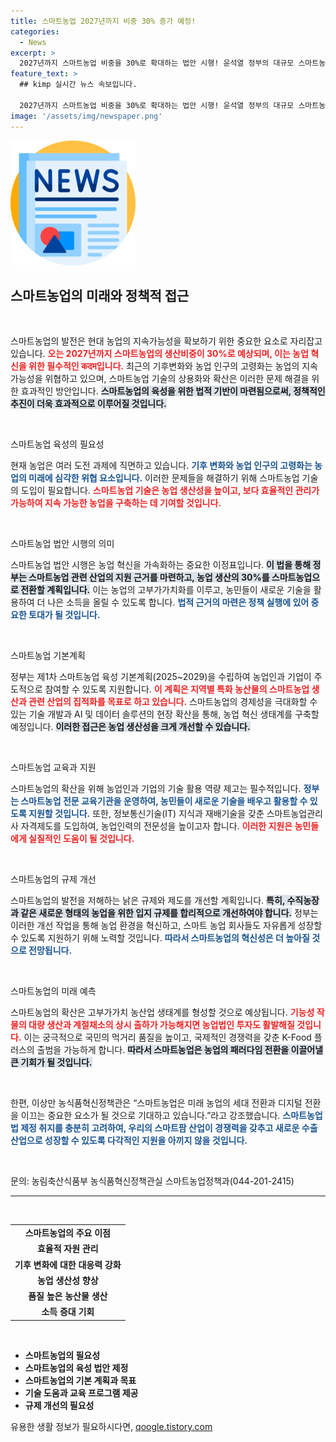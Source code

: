 ```yaml
---
title: 스마트농업 2027년까지 비중 30% 증가 예정!
categories:
  - News
excerpt: >
  2027년까지 스마트농업 비중을 30%로 확대하는 법안 시행! 윤석열 정부의 대규모 스마트농업 혁신 계획, 기술 발전 지원 및 새로운 농업 생태계 구축을 목표로 합니다. 농업의 미래가 여기서 시작됩니다!
feature_text: >
  ## kimp 실시간 뉴스 속보입니다.

  2027년까지 스마트농업 비중을 30%로 확대하는 법안 시행! 윤석열 정부의 대규모 스마트농업 혁신 계획, 기술 발전 지원 및 새로운 농업 생태계 구축을 목표로 합니다. 농업의 미래가 여기서 시작됩니다!
image: '/assets/img/newspaper.png'
---
```


<p><img src="/assets/img/newspaper.png" alt="kimplant 속보" /></p>

<h2 data-ke-size="size26">스마트농업의 미래와 정책적 접근</h2>

<p data-ke-size="size16">&nbsp;</p>

<p>스마트농업의 발전은 현대 농업의 지속가능성을 확보하기 위한 중요한 요소로 자리잡고 있습니다. <b><span style="color: #ee2323;">오는 2027년까지 스마트농업의 생산비중이 30%로 예상되며, 이는 농업 혁신을 위한 필수적인 कदम입니다.</span></b> 최근의 기후변화와 농업 인구의 고령화는 농업의 지속 가능성을 위협하고 있으며, 스마트농업 기술의 상용화와 확산은 이러한 문제 해결을 위한 효과적인 방안입니다. <b><span style="background-color: #21538527;">스마트농업의 육성을 위한 법적 기반이 마련됨으로써, 정책적인 추진이 더욱 효과적으로 이루어질 것입니다.</span></b></p>

<p data-ke-size="size16">&nbsp;</p>

<p>스마트농업 육성의 필요성</p>

<p>현재 농업은 여러 도전 과제에 직면하고 있습니다. <b><span style="color: #1a5490;">기후 변화와 농업 인구의 고령화는 농업의 미래에 심각한 위협 요소입니다.</span></b> 이러한 문제들을 해결하기 위해 스마트농업 기술의 도입이 필요합니다. <b><span style="color: #ee2323;">스마트농업 기술은 농업 생산성을 높이고, 보다 효율적인 관리가 가능하여 지속 가능한 농업을 구축하는 데 기여할 것입니다.</span></b></p>

<p data-ke-size="size16">&nbsp;</p>

<p>스마트농업 법안 시행의 의미</p>

<p>스마트농업 법안 시행은 농업 혁신을 가속화하는 중요한 이정표입니다. <b><span style="background-color: #21538527;">이 법을 통해 정부는 스마트농업 관련 산업의 지원 근거를 마련하고, 농업 생산의 30%를 스마트농업으로 전환할 계획입니다.</span></b> 이는 농업의 고부가가치화를 이루고, 농민들이 새로운 기술을 활용하여 더 나은 소득을 올릴 수 있도록 합니다. <b><span style="color: #1a5490;">법적 근거의 마련은 정책 실행에 있어 중요한 토대가 될 것입니다.</span></b></p>

<p data-ke-size="size16">&nbsp;</p>

<p>스마트농업 기본계획</p>

<p>정부는 제1차 스마트농업 육성 기본계획(2025~2029)을 수립하여 농업인과 기업이 주도적으로 참여할 수 있도록 지원합니다. <b><span style="color: #ee2323;">이 계획은 지역별 특화 농산물의 스마트농업 생산과 관련 산업의 집적화를 목표로 하고 있습니다.</span></b> 스마트농업의 경제성을 극대화할 수 있는 기술 개발과 AI 및 데이터 솔루션의 현장 확산을 통해, 농업 혁신 생태계를 구축할 예정입니다. <b><span style="background-color: #21538527;">이러한 접근은 농업 생산성을 크게 개선할 수 있습니다.</span></b></p>

<p data-ke-size="size16">&nbsp;</p>

<p>스마트농업 교육과 지원</p>

<p>스마트농업의 확산을 위해 농업인과 기업의 기술 활용 역량 제고는 필수적입니다. <b><span style="color: #1a5490;">정부는 스마트농업 전문 교육기관을 운영하여, 농민들이 새로운 기술을 배우고 활용할 수 있도록 지원할 것입니다.</span></b> 또한, 정보통신기술(IT) 지식과 재배기술을 갖춘 스마트농업관리사 자격제도를 도입하여, 농업인력의 전문성을 높이고자 합니다. <b><span style="color: #ee2323;">이러한 지원은 농민들에게 실질적인 도움이 될 것입니다.</span></b></p>

<p data-ke-size="size16">&nbsp;</p>

<p>스마트농업의 규제 개선</p>

<p>스마트농업의 발전을 저해하는 낡은 규제와 제도를 개선할 계획입니다. <b><span style="background-color: #21538527;">특히, 수직농장과 같은 새로운 형태의 농업을 위한 입지 규제를 합리적으로 개선하여야 합니다.</span></b> 정부는 이러한 개선 작업을 통해 농업 환경을 혁신하고, 스마트 농업 회사들도 자유롭게 성장할 수 있도록 지원하기 위해 노력할 것입니다. <b><span style="color: #1a5490;">따라서 스마트농업의 혁신성은 더 높아질 것으로 전망됩니다.</span></b></p>

<p data-ke-size="size16">&nbsp;</p>

<p>스마트농업의 미래 예측</p>

<p>스마트농업의 확산은 고부가가치 농산업 생태계를 형성할 것으로 예상됩니다. <b><span style="color: #ee2323;">기능성 작물의 대량 생산과 계절채소의 상시 출하가 가능해지면 농업법인 투자도 활발해질 것입니다.</span></b> 이는 궁극적으로 국민의 먹거리 품질을 높이고, 국제적인 경쟁력을 갖춘 K-Food 플러스의 출범을 가능하게 합니다. <b><span style="background-color: #21538527;">따라서 스마트농업은 농업의 패러다임 전환을 이끌어낼 큰 기회가 될 것입니다.</span></b></p>

<p data-ke-size="size16">&nbsp;</p>

<p>한편, 이상만 농식품혁신정책관은 “스마트농업은 미래 농업의 세대 전환과 디지털 전환을 이끄는 중요한 요소가 될 것으로 기대하고 있습니다.”라고 강조했습니다. <b><span style="color: #1a5490;">스마트농업법 제정 취지를 충분히 고려하여, 우리의 스마트팜 산업이 경쟁력을 갖추고 새로운 수출 산업으로 성장할 수 있도록 다각적인 지원을 아끼지 않을 것입니다.</span></b> </p>

<p data-ke-size="size16">&nbsp;</p>

<p>문의: 농림축산식품부 농식품혁신정책관실 스마트농업정책과(044-201-2415)</p>

<hr>

<p data-ke-size="size16">&nbsp;</p>

<table style="width: 100%;">
    <tr>
        <td style="text-align: center; height: 17px;"><b>스마트농업의 주요 이점</b></td>
    </tr>
    <tr>
        <td style="text-align: center; height: 17px;"><b>효율적 자원 관리</b></td>
    </tr>
    <tr>
        <td style="text-align: center; height: 17px;"><b>기후 변화에 대한 대응력 강화</b></td>
    </tr>
    <tr>
        <td style="text-align: center; height: 17px;"><b>농업 생산성 향상</b></td>
    </tr>
    <tr>
        <td style="text-align: center; height: 17px;"><b>품질 높은 농산물 생산</b></td>
    </tr>
    <tr>
        <td style="text-align: center; height: 17px;"><b>소득 증대 기회</b></td>
    </tr>
</table>

<p data-ke-size="size16">&nbsp;</p>

<ul>
    <li><b>스마트농업의 필요성</b></li>
    <li><b>스마트농업의 육성 법안 제정</b></li>
    <li><b>스마트농업의 기본 계획과 목표</b></li>
    <li><b>기술 도움과 교육 프로그램 제공</b></li>
    <li><b>규제 개선의 필요성</b></li>
</ul>
유용한 생활 정보가 필요하시다면, <a href="https://qoogle.tistory.com" rel="dofollow">qoogle.tistory.com</a>


